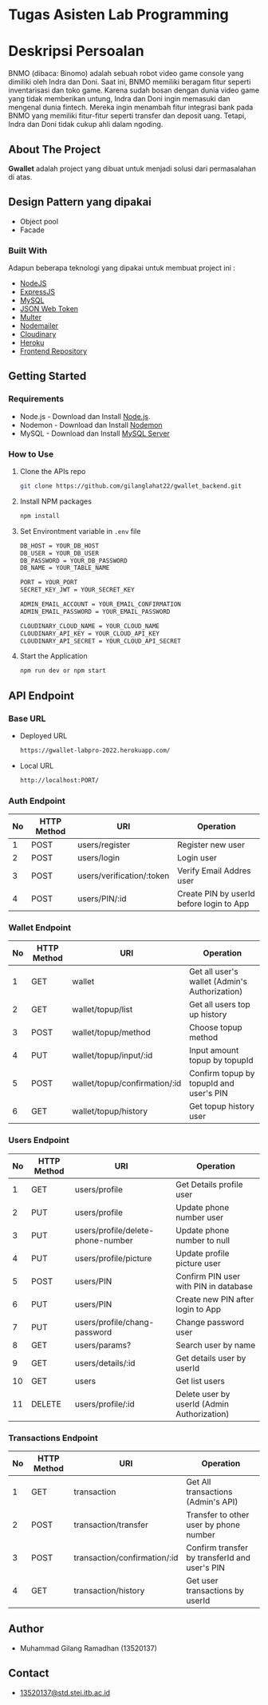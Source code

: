 # Tugas Asisten Lab Programming

# Deskripsi Persoalan

BNMO (dibaca: Binomo) adalah sebuah robot video game console yang dimiliki oleh Indra dan Doni. Saat ini, BNMO memiliki beragam fitur seperti inventarisasi dan toko game. Karena sudah bosan dengan dunia video game yang tidak memberikan untung, Indra dan Doni ingin memasuki dan mengenal dunia fintech. Mereka ingin menambah fitur integrasi bank pada BNMO yang memiliki fitur-fitur seperti transfer dan deposit uang. Tetapi, Indra dan Doni tidak cukup ahli dalam ngoding.


## About The Project

**Gwallet** adalah project yang dibuat untuk menjadi solusi dari permasalahan di atas.

## Design Pattern yang dipakai
- Object pool
- Facade

### Built With

Adapun beberapa teknologi yang dipakai untuk membuat project ini :

- [NodeJS](https://nodejs.org/)
- [ExpressJS](https://expressjs.com/)
- [MySQL](https://www.mysql.com/)
- [JSON Web Token](https://jwt.io/)
- [Multer](https://www.npmjs.com/package/multer)
- [Nodemailer](https://nodemailer.com/about/)
- [Cloudinary](https://cloudinary.com/)
- [Heroku](https://www.heroku.com/)
- [Frontend Repository](https://github.com/gilanglahat22/gwallet_frontend)

## Getting Started

### Requirements

- Node.js - Download dan Install [Node.js](https://nodejs.org/en/).
- Nodemon - Download dan Install [Nodemon](https://www.npmjs.com/package/nodemon)
- MySQL - Download dan Install [MySQL Server](https://www.mysql.com/downloads/)

### How to Use

1. Clone the APIs repo

   ```sh
   git clone https://github.com/gilanglahat22/gwallet_backend.git
   ```
2. Install NPM packages
   ```sh
   npm install
   ```
3. Set Environtment variable in `.env` file

   ```sh
   DB_HOST = YOUR_DB_HOST
   DB_USER = YOUR_DB_USER
   DB_PASSWORD = YOUR_DB_PASSWORD
   DB_NAME = YOUR_TABLE_NAME

   PORT = YOUR_PORT
   SECRET_KEY_JWT = YOUR_SECRET_KEY

   ADMIN_EMAIL_ACCOUNT = YOUR_EMAIL_CONFIRMATION
   ADMIN_EMAIL_PASSWORD = YOUR_EMAIL_PASSWORD

   CLOUDINARY_CLOUD_NAME = YOUR_CLOUD_NAME
   CLOUDINARY_API_KEY = YOUR_CLOUD_API_KEY
   CLOUDINARY_API_SECRET = YOUR_CLOUD_API_SECRET
   ```

4. Start the Application
   ```sh
   npm run dev or npm start
   ```

## API Endpoint

### Base URL

- Deployed URL
  ```sh
  https://gwallet-labpro-2022.herokuapp.com/
  ```
- Local URL
  ```sh
  http://localhost:PORT/
  ```

### Auth Endpoint

| No  | HTTP Method | URI                       | Operation                                |
| --- | ----------- | ------------------------- | ---------------------------------------- |
| 1   | POST        | users/register            | Register new user                        |
| 2   | POST        | users/login               | Login user                               |
| 3   | POST        | users/verification/:token | Verify Email Addres user                 |
| 4   | POST        | users/PIN/:id             | Create PIN by userId before login to App |

### Wallet Endpoint

| No  | HTTP Method | URI                           | Operation                                     |
| --- | ----------- | ----------------------------- | --------------------------------------------- |
| 1   | GET         | wallet                        | Get all user's wallet (Admin's Authorization) |
| 2   | GET         | wallet/topup/list             | Get all users top up history                  |
| 3   | POST        | wallet/topup/method           | Choose topup method                           |
| 4   | PUT         | wallet/topup/input/:id        | Input amount topup by topupId                 |
| 5   | POST        | wallet/topup/confirmation/:id | Confirm topup by topupId and user's PIN       |
| 6   | GET         | wallet/topup/history          | Get topup history user                        |

### Users Endpoint

| No  | HTTP Method | URI                               | Operation                                   |
| --- | ----------- | --------------------------------- | ------------------------------------------- |
| 1   | GET         | users/profile                     | Get Details profile user                    |
| 2   | PUT         | users/profile                     | Update phone number user                    |
| 3   | PUT         | users/profile/delete-phone-number | Update phone number to null                 |
| 4   | PUT         | users/profile/picture             | Update profile picture user                 |
| 5   | POST        | users/PIN                         | Confirm PIN user with PIN in database       |
| 6   | PUT         | users/PIN                         | Create new PIN after login to App           |
| 7   | PUT         | users/profile/chang-password      | Change password user                        |
| 8   | GET         | users/params?                     | Search user by name                         |
| 9   | GET         | users/details/:id                 | Get details user by userId                  |
| 10  | GET         | users                             | Get list users                              |
| 11  | DELETE      | users/profile/:id                 | Delete user by userId (Admin Authorization) |

### Transactions Endpoint

| No  | HTTP Method | URI                          | Operation                                     |
| --- | ----------- | ---------------------------- | --------------------------------------------- |
| 1   | GET         | transaction                  | Get All transactions (Admin's API)            |
| 2   | POST        | transaction/transfer         | Transfer to other user by phone number        |
| 3   | POST        | transaction/confirmation/:id | Confirm transfer by transferId and user's PIN |
| 4   | GET         | transaction/history          | Get user transactions by userId               |

## Author

- Muhammad Gilang Ramadhan (13520137)
## Contact
- 13520137@std.stei.itb.ac.id
